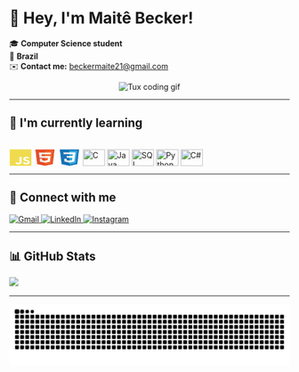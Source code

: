 # 👋 Hey, I'm Maitê Becker!

🎓 **Computer Science student**  
📍 **Brazil**  
✉️ **Contact me:** beckermaite21@gmail.com  

<p align="center">
  <img src="https://media.tenor.com/bhewUhwCTYYAAAAi/tux-linux-tux.gif" alt="Tux coding gif" width="150"/>
</p>

---

## 🚀 I'm currently learning

<div style="display: inline_block"><br>
  <img align="center" height="30" width="40" title="JavaScript" src="https://raw.githubusercontent.com/devicons/devicon/master/icons/javascript/javascript-plain.svg">
  <img align="center" height="30" width="40" title="HTML5" src="https://raw.githubusercontent.com/devicons/devicon/master/icons/html5/html5-original.svg">
  <img align="center" height="30" width="40" title="CSS3" src="https://raw.githubusercontent.com/devicons/devicon/master/icons/css3/css3-original.svg">
  <img align="center" height="30" width="40" title="C" src="https://cdn.jsdelivr.net/gh/devicons/devicon/icons/c/c-original.svg" />
  <img align="center" height="30" width="40" title="Java" src="https://cdn.jsdelivr.net/gh/devicons/devicon/icons/java/java-original.svg" />
  <img align="center" height="30" width="40" title="SQL Server" src="https://cdn.jsdelivr.net/gh/devicons/devicon/icons/microsoftsqlserver/microsoftsqlserver-original.svg" />
  <img align="center" height="30" width="40" title="Python" src="https://cdn.jsdelivr.net/gh/devicons/devicon/icons/python/python-original.svg" />  
  <img align="center" height="30" width="40" title="C#" src="https://cdn.jsdelivr.net/gh/devicons/devicon/icons/csharp/csharp-original.svg" />   
</div>

---

## 📱 Connect with me

<p>
  <a href="mailto:beckermaite21@gmail.com" target="_blank" title="Gmail">
    <img src="https://img.shields.io/badge/Gmail-D14836?style=flat-square&logo=gmail&logoColor=white" alt="Gmail"/>
  </a>
  <a href="https://www.linkedin.com/in/maitebecker/" target="_blank" title="LinkedIn">
    <img src="https://img.shields.io/badge/LinkedIn-0e76a8?style=flat-square&logo=linkedin&logoColor=white" alt="LinkedIn"/>
  </a>
  <a href="https://www.instagram.com/maite__becker/" target="_blank" title="Instagram">
    <img src="https://img.shields.io/badge/Instagram-E4405F?style=flat-square&logo=instagram&logoColor=white" alt="Instagram"/>
  </a>
</p>

---

## 📊 GitHub Stats

<div>
  <a href="https://github.com/maitebecker">
    <img height="180em" src="https://github-readme-stats.vercel.app/api/top-langs/?username=maitebecker&layout=compact&langs_count=7&theme=dracula"/>
  </a>
</div>

---

<p align="center">
  <img src="https://github.com/maitebecker/maitebecker/blob/output/github-contribution-grid-snake.svg" alt="Snake animation" />
</p>
